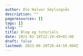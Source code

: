 ```yaml
---
author: Ole Halvor Smylingsås
description: ""
pageresources: []
tags: []
slug: ""
title: Blog og tutorials
date: 2021-02-18T22:19:49+01:00
draft: false
lastmod: 2023-06-10T20:44:59.094Z
---
```

